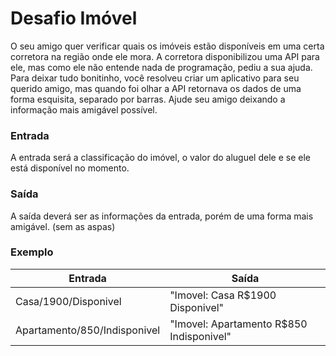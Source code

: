 # Desafio Imóvel
O seu amigo quer verificar quais os imóveis estão disponíveis em uma certa corretora na região onde ele mora. A corretora disponibilizou uma API para ele, mas como ele não entende nada de programação, pediu a sua ajuda. Para deixar tudo bonitinho, você resolveu criar um aplicativo para seu querido amigo, mas quando foi olhar a API retornava os dados de uma forma esquisita, separado por barras. Ajude seu amigo deixando a informação mais amigável possível.

### Entrada
A entrada será a classificação do imóvel, o valor do aluguel dele e se ele está disponível no momento.

### Saída
A saída deverá ser as informações da entrada, porém de uma forma mais amigável. (sem as aspas)

### Exemplo
| Entrada                          | Saída                                      |
|----------------------------------|--------------------------------------------|
| Casa/1900/Disponivel             | "Imovel: Casa R$1900 Disponivel"           |
| Apartamento/850/Indisponivel     | "Imovel: Apartamento R$850 Indisponivel"   |

